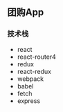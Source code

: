 ## 团购App
### 技术栈

- react
- react-router4
- redux
- react-redux
- webpack
- babel
- fetch
- express

